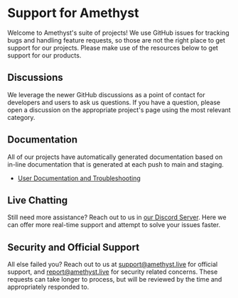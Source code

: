 # Support for Amethyst

Welcome to Amethyst's suite of projects! We use GitHub issues for tracking bugs and handling feature requests, so those are not the right place to get support for our projects. Please make use of the resources below to get support for our products.

## Discussions

We leverage the newer GitHub discussions as a point of contact for developers and users to ask us questions. If you have a question, please open a discussion on the appropriate project's page using the most relevant category.

## Documentation

All of our projects have automatically generated documentation based on in-line documentation that is generated at each push to main and staging.

- [User Documentation and Troubleshooting](https://github.com/amethyst-studio/)

## Live Chatting

Still need more assistance? Reach out to us in [our Discord Server](https://invite-to.amethyst.live/). Here we can offer more real-time support and attempt to solve your issues faster.

## Security and Official Support

All else failed you? Reach out to us at [support@amethyst.live](mailto:support@amethyst.live) for official support, and [report@amethyst.live](mailto:report@amethyst.live) for security related concerns. These requests can take longer to process, but will be reviewed by the time and appropriately responded to.
